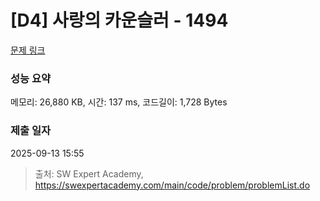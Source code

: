 # [D4] 사랑의 카운슬러 - 1494 

[문제 링크](https://swexpertacademy.com/main/code/problem/problemDetail.do?contestProbId=AV2b_WPaAEIBBASw) 

### 성능 요약

메모리: 26,880 KB, 시간: 137 ms, 코드길이: 1,728 Bytes

### 제출 일자

2025-09-13 15:55



> 출처: SW Expert Academy, https://swexpertacademy.com/main/code/problem/problemList.do